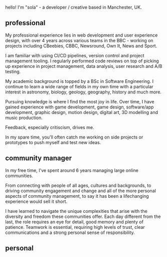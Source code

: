 

hello! I'm "sola" - a developer / creative based in Manchester, UK.

## professional 

My professional experience lies in web development and user experience design, with over 4 years across various teams in the BBC - working on projects including CBeebies, CBBC, Newsround, Own It, News and Sport. 

I am familiar with using CI/CD pipelines, version control and project management tooling. I regularly performed code reviews on top of picking up experience in project management, data analysis, user research and A/B testing. 

My academic background is topped by a BSc in Software Engineering. I continue to learn a wide range of fields in my own time with a particular interest in astronomy, biology,  geology, geography, history and much more.

Pursuing knowledge is where I find the most joy in life. Over time, I have gained experience with game development, game design, software/app development, graphic design, motion design, digital art, 3D modelling and music production. 

Feedback, especially critiscism, drives me.

In my spare time, you'll often catch me working on side projects or prototypes to push myself and test new ideas.    

## community manager

In my free time, I've spent around 6 years managing large online communities. 

From connecting with people of all ages, cultures and backgrounds, to driving community engagement and change and all of the more personal aspects of community management, to say it has been a lifechanging experience would sell it short. 

I have learned to navigate the unique complexities that arise with the diversity and freedom these communities offer. Each day different from the last, the role requires an eye for detail, good memory and plenty of patience. Teamwork is essential, requiring high levels of trust, clear communications and a strong personal sense of responsibility.         

## personal



